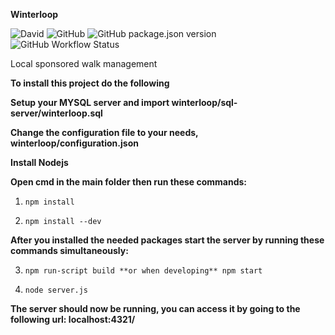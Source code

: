 **Winterloop**

![David](https://img.shields.io/david/semvis123/winterloop)
![GitHub](https://img.shields.io/github/license/semvis123/winterloop)
![GitHub package.json version](https://img.shields.io/github/package-json/v/semvis123/winterloop)
![GitHub Workflow Status](https://img.shields.io/github/workflow/status/semvis123/winterloop/Node.js%20CI)

Local sponsored walk management

**To install this project do the following**


**Setup your MYSQL server and import winterloop/sql-server/winterloop.sql**

**Change the configuration file to your needs, winterloop/configuration.json**


**Install Nodejs**

**Open cmd in the main folder then run these commands:**

1) `npm install`

2) `npm install --dev`



**After you installed the needed packages start the server by running these commands simultaneously:**

3) `npm run-script build **or when developing** npm start`

4) `node server.js`


**The server should now be running, you can access it by going to the following url: localhost:4321/**
